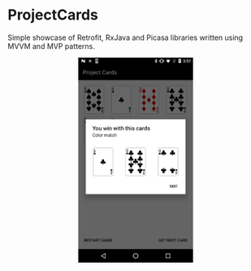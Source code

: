 # ProjectCards

Simple showcase of Retrofit, RxJava and Picasa libraries written using MVVM and MVP patterns.

<div align="center">
        <img width="45%" src="Screenshot.png" alt="Main" title="Main screen"</img>  
</div>

